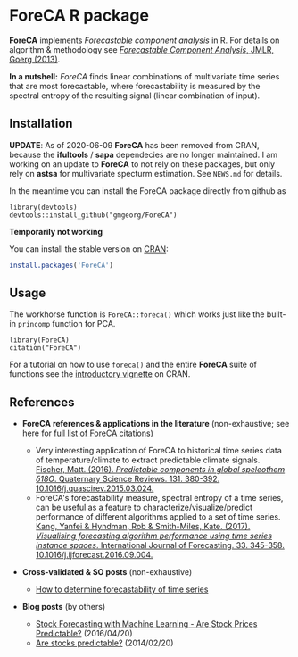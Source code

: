 # ForeCA R package

**ForeCA** implements *Forecastable component analysis* in R.  For details on algorithm & methodology see [*Forecastable Component Analysis*, JMLR, Goerg (2013)](http://proceedings.mlr.press/v28/goerg13.pdf).


**In a nutshell:** *ForeCA* finds linear combinations
of multivariate time series that are most forecastable, where forecastability is measured by the spectral entropy of the resulting signal (linear combination of input).


## Installation

**UPDATE**: As of 2020-06-09 **ForeCA** has been removed from CRAN, because
the **ifultools** / **sapa** dependecies are no longer maintained.  I am working
on an update to **ForeCA** to not rely on these packages, but only rely on **astsa**
for multivariate specturm estimation. See `NEWS.md` for details.

In the meantime you can install the ForeCA package directly from
github as
```{r}
library(devtools)
devtools::install_github("gmgeorg/ForeCA")
```

**Temporarily not working**

You can install the stable version on
[CRAN](https://cran.r-project.org/package=ForeCA):

```r
install.packages('ForeCA')
```

## Usage

The workhorse function is `ForeCA::foreca()` which works just like the built-in `princomp` function for PCA. 

```{r}
library(ForeCA)
citation("ForeCA")
```

For a tutorial on how to use `foreca()` and the entire **ForeCA** suite of functions see the [introductory vignette](https://cran.r-project.org/web/packages/ForeCA/vignettes/Introduction.html) on CRAN. 

## References

* **ForeCA references & applications in the literature** (non-exhaustive; see here for [full list of ForeCA citations](https://scholar.google.com/scholar?client=ubuntu&channel=fs&oe=utf-8&um=1&ie=UTF-8&lr&cites=5674198772479433271))

  * Very interesting application of ForeCA to historical time series data of temperature/climate to extract predictable climate signals. [Fischer, Matt. (2016). *Predictable components in global speleothem δ18O*. Quaternary Science Reviews. 131. 380-392. 10.1016/j.quascirev.2015.03.024.](https://www.researchgate.net/publication/275953571_Predictable_components_in_global_speleothem_d18O)
  * ForeCA's forecastability measure, spectral entropy of a time series, can be useful as a feature to characterize/visualize/predict performance of different algorithms applied to a set of time series. [Kang, Yanfei & Hyndman, Rob & Smith-Miles, Kate. (2017). *Visualising forecasting algorithm performance using time series instance spaces*. International Journal of Forecasting. 33. 345-358. 10.1016/j.ijforecast.2016.09.004.](https://isidl.com/wp-content/uploads/2017/06/E3999-ISIDL.pdf)


* **Cross-validated & SO posts** (non-exhaustive)

    * [How to determine forecastability of time series](https://stats.stackexchange.com/questions/126829/how-to-determine-forecastability-of-time-series)


 * **Blog posts** (by others)

   * [Stock Forecasting with Machine Learning - Are Stock Prices Predictable?](http://www.anlytcs.com/2016/04/stock-forecasting-with-machine-learning.html) (2016/04/20)
   * [Are stocks predictable?](http://fastml.com/are-stocks-predictable/) (2014/02/20)
   

